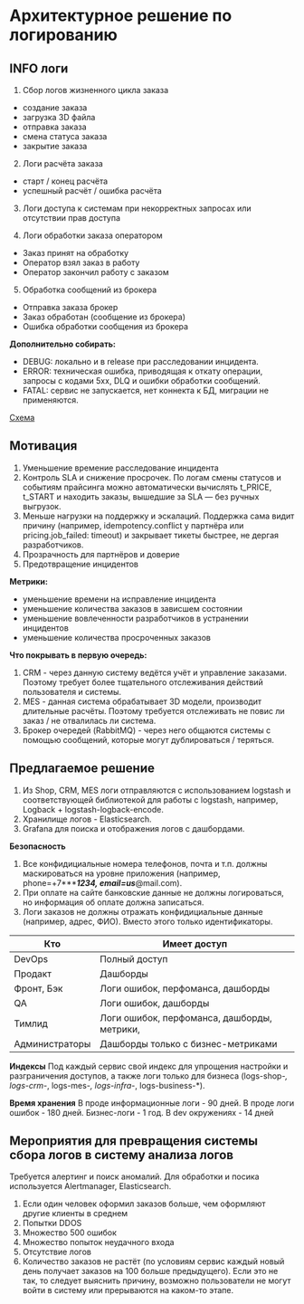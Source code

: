 # Архитектурное решение по логированию

## INFO логи

1. Сбор логов жизненного цикла заказа

- создание заказа
- загрузка 3D файла
- отправка заказа
- смена статуса заказа
- закрытие заказа

2. Логи расчёта заказа

- старт / конец расчёта
- успешный расчёт / ошибка расчёта

3. Логи доступа к системам при некорректных запросах или отсутствии прав доступа

4. Логи обработки заказа оператором

- Заказ принят на обработку
- Оператор взял заказ в работу
- Оператор закончил работу с заказом

5. Обработка сообщений из брокера

- Отправка заказа брокер
- Заказ обработан (сообщение из брокера)
- Ошибка обработки сообщения из брокера

<b>Дополнительно собирать:</b>

- DEBUG: локально и в release при расследовании инцидента.
- ERROR: техническая ошибка, приводящая к откату операции, запросы с кодами 5xx, DLQ и ошибки обработки сообщений.
- FATAL: сервис не запускается, нет коннекта к БД, миграции не применяются.

[Схема](./jewerly_c4_model.drawio)

## Мотивация

1. Уменьшение времение расследование инцидента
2. Контроль SLA и снижение просрочек. По логам смены статусов и событиям прайсинга можно автоматически вычислять t_PRICE, t_START и находить заказы, вышедшие за SLA — без ручных выгрузок.
3. Меньше нагрузки на поддержку и эскалаций. Поддержка сама видит причину (например, idempotency.conflict у партнёра или pricing.job_failed: timeout) и закрывает тикеты быстрее, не дергая разработчиков.
4. Прозрачность для партнёров и доверие
5. Предотвращение инцидентов

<b>Метрики:</b>

- уменьшение времени на исправление инцидента
- уменьшение количества заказов в зависшем состоянии
- уменьшение вовлеченности разработчиков в устранении инцидентов
- уменьшение количества просроченных заказов

<b>Что покрывать в первую очередь:</b>

1. CRM - через данную систему ведётся учёт и управление заказами. Поэтому требует более тщательного отслеживания действий пользователя и системы.
2. MES - данная система обрабатывает 3D модели, производит длительные расчёты. Поэтому требуется отслеживать не повис ли заказ / не отвалилась ли система.
3. Брокер очередей (RabbitMQ) - через него общаются системы с помощью сообщений, которые могут дублироваться / теряться.


## Предлагаемое решение
1. Из Shop, CRM, MES логи отправляются с использованием logstash и соответствующей библиотекой для работы с logstash, например, Logback + logstash-logback-encode.
2. Хранилище логов - Elasticsearch.
3. Grafana для поиска и отображения логов с дашбордами.


<b>Безопасность</b>

1. Все конфидициальные номера телефонов, почта и т.п. должны маскироваться на уровне приложения (например, phone=+7******1234, email=us***@mail.com).
2. При оплате на сайте банковские данные не должны логироваться, но информация об оплате должна записаться.
3. Логи заказов не должны отражать конфидициальные данные (например, адрес, ФИО). Вместо этого только идентификаторы.

| Кто            | Имеет доступ                                 |
|----------------|----------------------------------------------|
| DevOps         | Полный доступ                                |
| Продакт        | Дашборды                                     |
| Фронт, Бэк     | Логи ошибок, перфоманса, дашборды            |
| QA             | Логи ошибок, дашборды                        |
| Тимлид         | Логи ошибок, перфоманса, дашборды, метрики,  |
| Администраторы | Дашборды только с бизнес-метриками           |


<b>Индексы</b>
Под каждый сервис свой индекс для упрощения настройки и разграничения доступов, а также логи только для бизнеса (logs-shop-*, logs-crm-*, logs-mes-*, logs-infra-*, logs-business-*).

<b>Время хранения</b>
В проде информационные логи - 90 дней.
В проде логи ошибок - 180 дней.
Бизнес-логи - 1 год.
В dev окружениях - 14 дней


## Мероприятия для превращения системы сбора логов в систему анализа логов

Требуется алертинг и поиск аномалий. Для обработки и посика используется Alertmanager, Elasticsearch.

1. Если один человек оформил заказов больше, чем оформляют другие клиенты в среднем
2. Попытки DDOS
3. Множество 500 ошибок
4. Множество попыток неудачного входа
5. Отсутствие логов
6. Количество заказов не растёт (по условиям сервис каждый новый день получает заказов на 100 больше предыдущего). Если это не так, то следует выяснить причину, возможно пользователи не могут войти в систему или прерываются на каком-то этапе.


